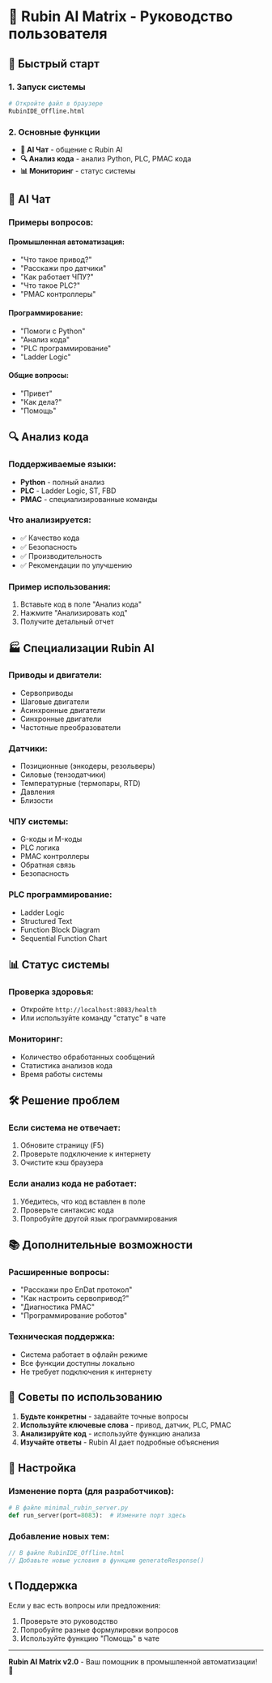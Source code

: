 # 🧠 Rubin AI Matrix - Руководство пользователя

## 🚀 Быстрый старт

### 1. Запуск системы
```bash
# Откройте файл в браузере
RubinIDE_Offline.html
```

### 2. Основные функции
- **💬 AI Чат** - общение с Rubin AI
- **🔍 Анализ кода** - анализ Python, PLC, PMAC кода
- **📊 Мониторинг** - статус системы

## 💬 AI Чат

### Примеры вопросов:

#### Промышленная автоматизация:
- "Что такое привод?"
- "Расскажи про датчики"
- "Как работает ЧПУ?"
- "Что такое PLC?"
- "PMAC контроллеры"

#### Программирование:
- "Помоги с Python"
- "Анализ кода"
- "PLC программирование"
- "Ladder Logic"

#### Общие вопросы:
- "Привет"
- "Как дела?"
- "Помощь"

## 🔍 Анализ кода

### Поддерживаемые языки:
- **Python** - полный анализ
- **PLC** - Ladder Logic, ST, FBD
- **PMAC** - специализированные команды

### Что анализируется:
- ✅ Качество кода
- ✅ Безопасность
- ✅ Производительность
- ✅ Рекомендации по улучшению

### Пример использования:
1. Вставьте код в поле "Анализ кода"
2. Нажмите "Анализировать код"
3. Получите детальный отчет

## 🏭 Специализации Rubin AI

### Приводы и двигатели:
- Сервоприводы
- Шаговые двигатели
- Асинхронные двигатели
- Синхронные двигатели
- Частотные преобразователи

### Датчики:
- Позиционные (энкодеры, резольверы)
- Силовые (тензодатчики)
- Температурные (термопары, RTD)
- Давления
- Близости

### ЧПУ системы:
- G-коды и M-коды
- PLC логика
- PMAC контроллеры
- Обратная связь
- Безопасность

### PLC программирование:
- Ladder Logic
- Structured Text
- Function Block Diagram
- Sequential Function Chart

## 📊 Статус системы

### Проверка здоровья:
- Откройте `http://localhost:8083/health`
- Или используйте команду "статус" в чате

### Мониторинг:
- Количество обработанных сообщений
- Статистика анализов кода
- Время работы системы

## 🛠️ Решение проблем

### Если система не отвечает:
1. Обновите страницу (F5)
2. Проверьте подключение к интернету
3. Очистите кэш браузера

### Если анализ кода не работает:
1. Убедитесь, что код вставлен в поле
2. Проверьте синтаксис кода
3. Попробуйте другой язык программирования

## 📚 Дополнительные возможности

### Расширенные вопросы:
- "Расскажи про EnDat протокол"
- "Как настроить сервопривод?"
- "Диагностика PMAC"
- "Программирование роботов"

### Техническая поддержка:
- Система работает в офлайн режиме
- Все функции доступны локально
- Не требует подключения к интернету

## 🎯 Советы по использованию

1. **Будьте конкретны** - задавайте точные вопросы
2. **Используйте ключевые слова** - привод, датчик, PLC, PMAC
3. **Анализируйте код** - используйте функцию анализа
4. **Изучайте ответы** - Rubin AI дает подробные объяснения

## 🔧 Настройка

### Изменение порта (для разработчиков):
```python
# В файле minimal_rubin_server.py
def run_server(port=8083):  # Измените порт здесь
```

### Добавление новых тем:
```javascript
// В файле RubinIDE_Offline.html
// Добавьте новые условия в функцию generateResponse()
```

## 📞 Поддержка

Если у вас есть вопросы или предложения:
1. Проверьте это руководство
2. Попробуйте разные формулировки вопросов
3. Используйте функцию "Помощь" в чате

---

**Rubin AI Matrix v2.0** - Ваш помощник в промышленной автоматизации! 🚀
